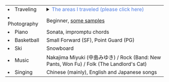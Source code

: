 <table class="table table-hover">


<tr>
  <td class='col-md-2'><li>Traveling</li></td>
  <td>
    <details> 
      <summary><span style="color: #5481E5; cursor: pointer;">The areas I traveled (please click here)</span></summary>
        <div style="margin-top:40px;"></div>
        <iframe src="https://www.google.com/maps/d/embed?mid=1lvQnC_MLw7w4fRvmKIQvQA4XoSv5ClY&hl=en&ehbc=2E312F" width="640" height="480"></iframe>
        <div style="margin-top:40px;"></div>
    </details>  
  </td>
</tr>


<tr>
  <td class='col-md-2'><li>Photography</li></td>
  <td>
    Beginner, <a href='https://photos.google.com/share/AF1QipN_CclRNxpDIzwmw42gQstv4OKbid3q29VY9e8XBYhysxeSlJay8CFYzMMWWQzYDA?key=WkdYdm5DM1ljS1RlYzN5RlRrcndtQndUaG1PU2pB'>some samples</a>
  </td>
</tr>


<tr>
  <td class='col-md-2'><li>Piano</li></td>
  <td>
    Sonata, impromptu chords
  </td>
</tr>


<tr>
  <td class='col-md-2'><li>Basketball</li></td>
  <td>
    Small Forward (SF), Point Guard (PG)
  </td>
</tr>


<tr>
  <td class='col-md-2'><li>Ski</li></td>
  <td>
    Snowboard
  </td>
</tr>


<tr>
  <td class='col-md-2'><li>Music</li></td>
  <td>
    Nakajima Miyuki (中島みゆき) / Rock (Band: New Pants, Won Fu) / Folk (The Landlord's Cat)
  </td>
</tr>


<tr>
  <td class='col-md-2'><li>Singing</li></td>
  <td>
    Chinese (mainly), English and Japanese songs
  </td>
</tr>


</table>

